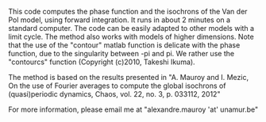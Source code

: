 This code computes the phase function and the isochrons of the Van der Pol model, using forward integration. It runs in about 2 minutes on a standard computer.
The code can be easily adapted to other models with a limit cycle. The method also works with models of higher dimensions.
Note that the use of the "contour" matlab function is delicate with the phase function, due to the singularity between -pi and pi. We rather use the "contourcs" function (Copyright (c)2010, Takeshi Ikuma).

The method is based on the results presented in "A. Mauroy and I. Mezic, On the use of Fourier averages to compute the global isochrons of (quasi)periodic dynamics,
Chaos, vol. 22, no. 3, p. 033112, 2012"

For more information, please email me at "alexandre.mauroy 'at' unamur.be"
